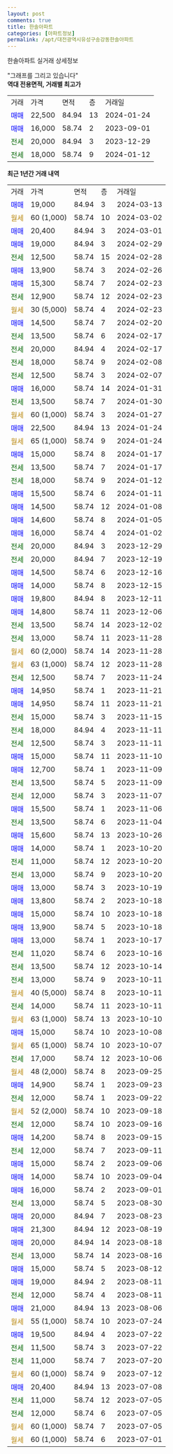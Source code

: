 ```yaml
---
layout: post
comments: true
title: 한솔아파트
categories: [아파트정보]
permalink: /apt/대전광역시유성구송강동한솔아파트
---
```


한솔아파트 실거래 상세정보

<script type="text/javascript">
  google.charts.load('current', {'packages':['line', 'corechart']});
  google.charts.setOnLoadCallback(drawChart);

  function drawChart() {
    var data = new google.visualization.DataTable();
    data.addColumn('date', '거래일');
    data.addColumn('number', "매매");
    data.addColumn('number', "전세");
    data.addColumn('number', "전매");

    data.addRows([[new Date(Date.parse("2024-03-13")), 19000, null, null], [new Date(Date.parse("2024-03-02")), null, null, null], [new Date(Date.parse("2024-03-01")), 20400, null, null], [new Date(Date.parse("2024-02-29")), 19000, null, null], [new Date(Date.parse("2024-02-28")), null, 12500, null], [new Date(Date.parse("2024-02-26")), 13900, null, null], [new Date(Date.parse("2024-02-23")), 15300, null, null], [new Date(Date.parse("2024-02-23")), null, 12900, null], [new Date(Date.parse("2024-02-23")), null, null, null], [new Date(Date.parse("2024-02-20")), 14500, null, null], [new Date(Date.parse("2024-02-17")), null, 13500, null], [new Date(Date.parse("2024-02-17")), null, 20000, null], [new Date(Date.parse("2024-02-08")), null, 18000, null], [new Date(Date.parse("2024-02-07")), null, 12500, null], [new Date(Date.parse("2024-01-31")), 16000, null, null], [new Date(Date.parse("2024-01-30")), null, 13500, null], [new Date(Date.parse("2024-01-27")), null, null, null], [new Date(Date.parse("2024-01-24")), 22500, null, null], [new Date(Date.parse("2024-01-24")), null, null, null], [new Date(Date.parse("2024-01-17")), 15000, null, null], [new Date(Date.parse("2024-01-17")), null, 13500, null], [new Date(Date.parse("2024-01-12")), null, 18000, null], [new Date(Date.parse("2024-01-11")), 15500, null, null], [new Date(Date.parse("2024-01-08")), 14500, null, null], [new Date(Date.parse("2024-01-05")), 14600, null, null], [new Date(Date.parse("2024-01-02")), 16000, null, null], [new Date(Date.parse("2023-12-29")), null, 20000, null], [new Date(Date.parse("2023-12-19")), null, 20000, null], [new Date(Date.parse("2023-12-16")), 14500, null, null], [new Date(Date.parse("2023-12-15")), 14000, null, null], [new Date(Date.parse("2023-12-11")), 19800, null, null], [new Date(Date.parse("2023-12-06")), 14800, null, null], [new Date(Date.parse("2023-12-02")), null, 13500, null], [new Date(Date.parse("2023-11-28")), null, 13000, null], [new Date(Date.parse("2023-11-28")), null, null, null], [new Date(Date.parse("2023-11-28")), null, null, null], [new Date(Date.parse("2023-11-24")), null, 12500, null], [new Date(Date.parse("2023-11-21")), 14950, null, null], [new Date(Date.parse("2023-11-21")), 14950, null, null], [new Date(Date.parse("2023-11-15")), null, 15000, null], [new Date(Date.parse("2023-11-11")), null, 18000, null], [new Date(Date.parse("2023-11-11")), null, 12500, null], [new Date(Date.parse("2023-11-10")), 15000, null, null], [new Date(Date.parse("2023-11-09")), 12700, null, null], [new Date(Date.parse("2023-11-09")), null, 13500, null], [new Date(Date.parse("2023-11-07")), null, 12000, null], [new Date(Date.parse("2023-11-06")), 15500, null, null], [new Date(Date.parse("2023-11-04")), null, 13500, null], [new Date(Date.parse("2023-10-26")), 15600, null, null], [new Date(Date.parse("2023-10-20")), 14000, null, null], [new Date(Date.parse("2023-10-20")), null, 11000, null], [new Date(Date.parse("2023-10-20")), null, 13000, null], [new Date(Date.parse("2023-10-19")), 13000, null, null], [new Date(Date.parse("2023-10-18")), 13800, null, null], [new Date(Date.parse("2023-10-18")), 15000, null, null], [new Date(Date.parse("2023-10-18")), 13900, null, null], [new Date(Date.parse("2023-10-17")), 13000, null, null], [new Date(Date.parse("2023-10-16")), null, 11020, null], [new Date(Date.parse("2023-10-14")), null, 13500, null], [new Date(Date.parse("2023-10-11")), null, 13000, null], [new Date(Date.parse("2023-10-11")), null, null, null], [new Date(Date.parse("2023-10-11")), null, 14000, null], [new Date(Date.parse("2023-10-10")), null, null, null], [new Date(Date.parse("2023-10-08")), 15000, null, null], [new Date(Date.parse("2023-10-07")), null, null, null], [new Date(Date.parse("2023-10-06")), null, 17000, null], [new Date(Date.parse("2023-09-25")), null, null, null], [new Date(Date.parse("2023-09-23")), 14900, null, null], [new Date(Date.parse("2023-09-22")), null, 12000, null], [new Date(Date.parse("2023-09-18")), null, null, null], [new Date(Date.parse("2023-09-16")), null, 12000, null], [new Date(Date.parse("2023-09-15")), 14200, null, null], [new Date(Date.parse("2023-09-11")), null, 12000, null], [new Date(Date.parse("2023-09-06")), 15000, null, null], [new Date(Date.parse("2023-09-04")), 14000, null, null], [new Date(Date.parse("2023-09-01")), 16000, null, null], [new Date(Date.parse("2023-08-30")), null, 13000, null], [new Date(Date.parse("2023-08-23")), 20000, null, null], [new Date(Date.parse("2023-08-19")), 21300, null, null], [new Date(Date.parse("2023-08-18")), 20000, null, null], [new Date(Date.parse("2023-08-16")), null, 13000, null], [new Date(Date.parse("2023-08-12")), 15000, null, null], [new Date(Date.parse("2023-08-11")), 19000, null, null], [new Date(Date.parse("2023-08-11")), null, 12000, null], [new Date(Date.parse("2023-08-06")), 21000, null, null], [new Date(Date.parse("2023-07-24")), null, null, null], [new Date(Date.parse("2023-07-22")), 19500, null, null], [new Date(Date.parse("2023-07-22")), null, 11500, null], [new Date(Date.parse("2023-07-20")), null, 11000, null], [new Date(Date.parse("2023-07-12")), null, null, null], [new Date(Date.parse("2023-07-08")), 20400, null, null], [new Date(Date.parse("2023-07-05")), null, 11000, null], [new Date(Date.parse("2023-07-05")), null, 12000, null], [new Date(Date.parse("2023-07-05")), null, null, null], [new Date(Date.parse("2023-07-01")), null, null, null]]);

    var options = {
      hAxis: {
        format: 'yyyy/MM/dd'
      },    
      lineWidth: 0,
      pointsVisible: true,    
      title: '최근 1년간 유형별 실거래가 분포',
      legend: { position: 'bottom' }
    };

    var formatter = new google.visualization.NumberFormat({pattern:'###,###'} );
    formatter.format(data, 1);
    formatter.format(data, 2);
    
    setTimeout(function() {
        var chart = new google.visualization.LineChart(document.getElementById('columnchart_material'));
        chart.draw(data, (options));
        document.getElementById('loading').style.display = 'none';
    }, 200);
  }
</script>


<div id="loading" style="z-index:20; display: block; margin-left: 0px">"그래프를 그리고 있습니다"</div>
<div id="columnchart_material" style="width: 95%; margin-left: 0px; display: block"></div>
<!-- contents start -->
<b>역대 전용면적, 거래별 최고가</b>
<table class="sortable">
    <tr>
      <td>거래</td>
      <td>가격</td>
      <td>면적</td>
      <td>층</td>
      <td>거래일</td>
    </tr>
        <tr>
          <td><a style="color: blue">매매</a></td>
          <td>22,500</td>
          <td>84.94</td>
          <td>13</td>
          <td>2024-01-24</td>
        </tr>            <tr>
          <td><a style="color: blue">매매</a></td>
          <td>16,000</td>
          <td>58.74</td>
          <td>2</td>
          <td>2023-09-01</td>
        </tr>        
        <tr>
              <td><a style="color: darkgreen">전세</a></td>
              <td>20,000</td>
              <td>84.94</td>
              <td>3</td>
              <td>2023-12-29</td>
            </tr>            <tr>
              <td><a style="color: darkgreen">전세</a></td>
              <td>18,000</td>
              <td>58.74</td>
              <td>9</td>
              <td>2024-01-12</td>
            </tr>        
    
</table>

<b>최근 1년간 거래 내역</b>

<table class="sortable">
    <tr>
      <td>거래</td>
      <td>가격</td>
      <td>면적</td>
      <td>층</td>
      <td>거래일</td>
    </tr>
    <tr>
      <td><a style="color: blue">매매</a></td>
      <td>19,000</td>
      <td>84.94</td>
      <td>3</td>
      <td>2024-03-13</td>
    </tr>          <tr>
      <td><a style="color: darkgoldenrod">월세</a></td>
      <td>60 (1,000)</td>
      <td>58.74</td>
      <td>10</td>
      <td>2024-03-02</td>
    </tr>          <tr>
      <td><a style="color: blue">매매</a></td>
      <td>20,400</td>
      <td>84.94</td>
      <td>3</td>
      <td>2024-03-01</td>
    </tr>          <tr>
      <td><a style="color: blue">매매</a></td>
      <td>19,000</td>
      <td>84.94</td>
      <td>3</td>
      <td>2024-02-29</td>
    </tr>          <tr>
      <td><a style="color: darkgreen">전세</a></td>
      <td>12,500</td>
      <td>58.74</td>
      <td>15</td>
      <td>2024-02-28</td>
    </tr>          <tr>
      <td><a style="color: blue">매매</a></td>
      <td>13,900</td>
      <td>58.74</td>
      <td>3</td>
      <td>2024-02-26</td>
    </tr>          <tr>
      <td><a style="color: blue">매매</a></td>
      <td>15,300</td>
      <td>58.74</td>
      <td>7</td>
      <td>2024-02-23</td>
    </tr>          <tr>
      <td><a style="color: darkgreen">전세</a></td>
      <td>12,900</td>
      <td>58.74</td>
      <td>12</td>
      <td>2024-02-23</td>
    </tr>          <tr>
      <td><a style="color: darkgoldenrod">월세</a></td>
      <td>30 (5,000)</td>
      <td>58.74</td>
      <td>4</td>
      <td>2024-02-23</td>
    </tr>          <tr>
      <td><a style="color: blue">매매</a></td>
      <td>14,500</td>
      <td>58.74</td>
      <td>7</td>
      <td>2024-02-20</td>
    </tr>          <tr>
      <td><a style="color: darkgreen">전세</a></td>
      <td>13,500</td>
      <td>58.74</td>
      <td>6</td>
      <td>2024-02-17</td>
    </tr>          <tr>
      <td><a style="color: darkgreen">전세</a></td>
      <td>20,000</td>
      <td>84.94</td>
      <td>4</td>
      <td>2024-02-17</td>
    </tr>          <tr>
      <td><a style="color: darkgreen">전세</a></td>
      <td>18,000</td>
      <td>58.74</td>
      <td>9</td>
      <td>2024-02-08</td>
    </tr>          <tr>
      <td><a style="color: darkgreen">전세</a></td>
      <td>12,500</td>
      <td>58.74</td>
      <td>3</td>
      <td>2024-02-07</td>
    </tr>          <tr>
      <td><a style="color: blue">매매</a></td>
      <td>16,000</td>
      <td>58.74</td>
      <td>14</td>
      <td>2024-01-31</td>
    </tr>          <tr>
      <td><a style="color: darkgreen">전세</a></td>
      <td>13,500</td>
      <td>58.74</td>
      <td>7</td>
      <td>2024-01-30</td>
    </tr>          <tr>
      <td><a style="color: darkgoldenrod">월세</a></td>
      <td>60 (1,000)</td>
      <td>58.74</td>
      <td>3</td>
      <td>2024-01-27</td>
    </tr>          <tr>
      <td><a style="color: blue">매매</a></td>
      <td>22,500</td>
      <td>84.94</td>
      <td>13</td>
      <td>2024-01-24</td>
    </tr>          <tr>
      <td><a style="color: darkgoldenrod">월세</a></td>
      <td>65 (1,000)</td>
      <td>58.74</td>
      <td>9</td>
      <td>2024-01-24</td>
    </tr>          <tr>
      <td><a style="color: blue">매매</a></td>
      <td>15,000</td>
      <td>58.74</td>
      <td>8</td>
      <td>2024-01-17</td>
    </tr>          <tr>
      <td><a style="color: darkgreen">전세</a></td>
      <td>13,500</td>
      <td>58.74</td>
      <td>7</td>
      <td>2024-01-17</td>
    </tr>          <tr>
      <td><a style="color: darkgreen">전세</a></td>
      <td>18,000</td>
      <td>58.74</td>
      <td>9</td>
      <td>2024-01-12</td>
    </tr>          <tr>
      <td><a style="color: blue">매매</a></td>
      <td>15,500</td>
      <td>58.74</td>
      <td>6</td>
      <td>2024-01-11</td>
    </tr>          <tr>
      <td><a style="color: blue">매매</a></td>
      <td>14,500</td>
      <td>58.74</td>
      <td>12</td>
      <td>2024-01-08</td>
    </tr>          <tr>
      <td><a style="color: blue">매매</a></td>
      <td>14,600</td>
      <td>58.74</td>
      <td>8</td>
      <td>2024-01-05</td>
    </tr>          <tr>
      <td><a style="color: blue">매매</a></td>
      <td>16,000</td>
      <td>58.74</td>
      <td>4</td>
      <td>2024-01-02</td>
    </tr>          <tr>
      <td><a style="color: darkgreen">전세</a></td>
      <td>20,000</td>
      <td>84.94</td>
      <td>3</td>
      <td>2023-12-29</td>
    </tr>          <tr>
      <td><a style="color: darkgreen">전세</a></td>
      <td>20,000</td>
      <td>84.94</td>
      <td>7</td>
      <td>2023-12-19</td>
    </tr>          <tr>
      <td><a style="color: blue">매매</a></td>
      <td>14,500</td>
      <td>58.74</td>
      <td>6</td>
      <td>2023-12-16</td>
    </tr>          <tr>
      <td><a style="color: blue">매매</a></td>
      <td>14,000</td>
      <td>58.74</td>
      <td>8</td>
      <td>2023-12-15</td>
    </tr>          <tr>
      <td><a style="color: blue">매매</a></td>
      <td>19,800</td>
      <td>84.94</td>
      <td>8</td>
      <td>2023-12-11</td>
    </tr>          <tr>
      <td><a style="color: blue">매매</a></td>
      <td>14,800</td>
      <td>58.74</td>
      <td>11</td>
      <td>2023-12-06</td>
    </tr>          <tr>
      <td><a style="color: darkgreen">전세</a></td>
      <td>13,500</td>
      <td>58.74</td>
      <td>14</td>
      <td>2023-12-02</td>
    </tr>          <tr>
      <td><a style="color: darkgreen">전세</a></td>
      <td>13,000</td>
      <td>58.74</td>
      <td>11</td>
      <td>2023-11-28</td>
    </tr>          <tr>
      <td><a style="color: darkgoldenrod">월세</a></td>
      <td>60 (2,000)</td>
      <td>58.74</td>
      <td>14</td>
      <td>2023-11-28</td>
    </tr>          <tr>
      <td><a style="color: darkgoldenrod">월세</a></td>
      <td>63 (1,000)</td>
      <td>58.74</td>
      <td>12</td>
      <td>2023-11-28</td>
    </tr>          <tr>
      <td><a style="color: darkgreen">전세</a></td>
      <td>12,500</td>
      <td>58.74</td>
      <td>7</td>
      <td>2023-11-24</td>
    </tr>          <tr>
      <td><a style="color: blue">매매</a></td>
      <td>14,950</td>
      <td>58.74</td>
      <td>1</td>
      <td>2023-11-21</td>
    </tr>          <tr>
      <td><a style="color: blue">매매</a></td>
      <td>14,950</td>
      <td>58.74</td>
      <td>11</td>
      <td>2023-11-21</td>
    </tr>          <tr>
      <td><a style="color: darkgreen">전세</a></td>
      <td>15,000</td>
      <td>58.74</td>
      <td>3</td>
      <td>2023-11-15</td>
    </tr>          <tr>
      <td><a style="color: darkgreen">전세</a></td>
      <td>18,000</td>
      <td>84.94</td>
      <td>4</td>
      <td>2023-11-11</td>
    </tr>          <tr>
      <td><a style="color: darkgreen">전세</a></td>
      <td>12,500</td>
      <td>58.74</td>
      <td>3</td>
      <td>2023-11-11</td>
    </tr>          <tr>
      <td><a style="color: blue">매매</a></td>
      <td>15,000</td>
      <td>58.74</td>
      <td>11</td>
      <td>2023-11-10</td>
    </tr>          <tr>
      <td><a style="color: blue">매매</a></td>
      <td>12,700</td>
      <td>58.74</td>
      <td>1</td>
      <td>2023-11-09</td>
    </tr>          <tr>
      <td><a style="color: darkgreen">전세</a></td>
      <td>13,500</td>
      <td>58.74</td>
      <td>5</td>
      <td>2023-11-09</td>
    </tr>          <tr>
      <td><a style="color: darkgreen">전세</a></td>
      <td>12,000</td>
      <td>58.74</td>
      <td>3</td>
      <td>2023-11-07</td>
    </tr>          <tr>
      <td><a style="color: blue">매매</a></td>
      <td>15,500</td>
      <td>58.74</td>
      <td>1</td>
      <td>2023-11-06</td>
    </tr>          <tr>
      <td><a style="color: darkgreen">전세</a></td>
      <td>13,500</td>
      <td>58.74</td>
      <td>6</td>
      <td>2023-11-04</td>
    </tr>          <tr>
      <td><a style="color: blue">매매</a></td>
      <td>15,600</td>
      <td>58.74</td>
      <td>13</td>
      <td>2023-10-26</td>
    </tr>          <tr>
      <td><a style="color: blue">매매</a></td>
      <td>14,000</td>
      <td>58.74</td>
      <td>1</td>
      <td>2023-10-20</td>
    </tr>          <tr>
      <td><a style="color: darkgreen">전세</a></td>
      <td>11,000</td>
      <td>58.74</td>
      <td>12</td>
      <td>2023-10-20</td>
    </tr>          <tr>
      <td><a style="color: darkgreen">전세</a></td>
      <td>13,000</td>
      <td>58.74</td>
      <td>9</td>
      <td>2023-10-20</td>
    </tr>          <tr>
      <td><a style="color: blue">매매</a></td>
      <td>13,000</td>
      <td>58.74</td>
      <td>3</td>
      <td>2023-10-19</td>
    </tr>          <tr>
      <td><a style="color: blue">매매</a></td>
      <td>13,800</td>
      <td>58.74</td>
      <td>2</td>
      <td>2023-10-18</td>
    </tr>          <tr>
      <td><a style="color: blue">매매</a></td>
      <td>15,000</td>
      <td>58.74</td>
      <td>10</td>
      <td>2023-10-18</td>
    </tr>          <tr>
      <td><a style="color: blue">매매</a></td>
      <td>13,900</td>
      <td>58.74</td>
      <td>5</td>
      <td>2023-10-18</td>
    </tr>          <tr>
      <td><a style="color: blue">매매</a></td>
      <td>13,000</td>
      <td>58.74</td>
      <td>1</td>
      <td>2023-10-17</td>
    </tr>          <tr>
      <td><a style="color: darkgreen">전세</a></td>
      <td>11,020</td>
      <td>58.74</td>
      <td>6</td>
      <td>2023-10-16</td>
    </tr>          <tr>
      <td><a style="color: darkgreen">전세</a></td>
      <td>13,500</td>
      <td>58.74</td>
      <td>12</td>
      <td>2023-10-14</td>
    </tr>          <tr>
      <td><a style="color: darkgreen">전세</a></td>
      <td>13,000</td>
      <td>58.74</td>
      <td>9</td>
      <td>2023-10-11</td>
    </tr>          <tr>
      <td><a style="color: darkgoldenrod">월세</a></td>
      <td>40 (5,000)</td>
      <td>58.74</td>
      <td>8</td>
      <td>2023-10-11</td>
    </tr>          <tr>
      <td><a style="color: darkgreen">전세</a></td>
      <td>14,000</td>
      <td>58.74</td>
      <td>11</td>
      <td>2023-10-11</td>
    </tr>          <tr>
      <td><a style="color: darkgoldenrod">월세</a></td>
      <td>63 (1,000)</td>
      <td>58.74</td>
      <td>13</td>
      <td>2023-10-10</td>
    </tr>          <tr>
      <td><a style="color: blue">매매</a></td>
      <td>15,000</td>
      <td>58.74</td>
      <td>10</td>
      <td>2023-10-08</td>
    </tr>          <tr>
      <td><a style="color: darkgoldenrod">월세</a></td>
      <td>65 (1,000)</td>
      <td>58.74</td>
      <td>10</td>
      <td>2023-10-07</td>
    </tr>          <tr>
      <td><a style="color: darkgreen">전세</a></td>
      <td>17,000</td>
      <td>58.74</td>
      <td>12</td>
      <td>2023-10-06</td>
    </tr>          <tr>
      <td><a style="color: darkgoldenrod">월세</a></td>
      <td>48 (2,000)</td>
      <td>58.74</td>
      <td>8</td>
      <td>2023-09-25</td>
    </tr>          <tr>
      <td><a style="color: blue">매매</a></td>
      <td>14,900</td>
      <td>58.74</td>
      <td>1</td>
      <td>2023-09-23</td>
    </tr>          <tr>
      <td><a style="color: darkgreen">전세</a></td>
      <td>12,000</td>
      <td>58.74</td>
      <td>1</td>
      <td>2023-09-22</td>
    </tr>          <tr>
      <td><a style="color: darkgoldenrod">월세</a></td>
      <td>52 (2,000)</td>
      <td>58.74</td>
      <td>10</td>
      <td>2023-09-18</td>
    </tr>          <tr>
      <td><a style="color: darkgreen">전세</a></td>
      <td>12,000</td>
      <td>58.74</td>
      <td>10</td>
      <td>2023-09-16</td>
    </tr>          <tr>
      <td><a style="color: blue">매매</a></td>
      <td>14,200</td>
      <td>58.74</td>
      <td>8</td>
      <td>2023-09-15</td>
    </tr>          <tr>
      <td><a style="color: darkgreen">전세</a></td>
      <td>12,000</td>
      <td>58.74</td>
      <td>7</td>
      <td>2023-09-11</td>
    </tr>          <tr>
      <td><a style="color: blue">매매</a></td>
      <td>15,000</td>
      <td>58.74</td>
      <td>2</td>
      <td>2023-09-06</td>
    </tr>          <tr>
      <td><a style="color: blue">매매</a></td>
      <td>14,000</td>
      <td>58.74</td>
      <td>10</td>
      <td>2023-09-04</td>
    </tr>          <tr>
      <td><a style="color: blue">매매</a></td>
      <td>16,000</td>
      <td>58.74</td>
      <td>2</td>
      <td>2023-09-01</td>
    </tr>          <tr>
      <td><a style="color: darkgreen">전세</a></td>
      <td>13,000</td>
      <td>58.74</td>
      <td>5</td>
      <td>2023-08-30</td>
    </tr>          <tr>
      <td><a style="color: blue">매매</a></td>
      <td>20,000</td>
      <td>84.94</td>
      <td>7</td>
      <td>2023-08-23</td>
    </tr>          <tr>
      <td><a style="color: blue">매매</a></td>
      <td>21,300</td>
      <td>84.94</td>
      <td>12</td>
      <td>2023-08-19</td>
    </tr>          <tr>
      <td><a style="color: blue">매매</a></td>
      <td>20,000</td>
      <td>84.94</td>
      <td>14</td>
      <td>2023-08-18</td>
    </tr>          <tr>
      <td><a style="color: darkgreen">전세</a></td>
      <td>13,000</td>
      <td>58.74</td>
      <td>14</td>
      <td>2023-08-16</td>
    </tr>          <tr>
      <td><a style="color: blue">매매</a></td>
      <td>15,000</td>
      <td>58.74</td>
      <td>5</td>
      <td>2023-08-12</td>
    </tr>          <tr>
      <td><a style="color: blue">매매</a></td>
      <td>19,000</td>
      <td>84.94</td>
      <td>2</td>
      <td>2023-08-11</td>
    </tr>          <tr>
      <td><a style="color: darkgreen">전세</a></td>
      <td>12,000</td>
      <td>58.74</td>
      <td>4</td>
      <td>2023-08-11</td>
    </tr>          <tr>
      <td><a style="color: blue">매매</a></td>
      <td>21,000</td>
      <td>84.94</td>
      <td>13</td>
      <td>2023-08-06</td>
    </tr>          <tr>
      <td><a style="color: darkgoldenrod">월세</a></td>
      <td>55 (1,000)</td>
      <td>58.74</td>
      <td>10</td>
      <td>2023-07-24</td>
    </tr>          <tr>
      <td><a style="color: blue">매매</a></td>
      <td>19,500</td>
      <td>84.94</td>
      <td>4</td>
      <td>2023-07-22</td>
    </tr>          <tr>
      <td><a style="color: darkgreen">전세</a></td>
      <td>11,500</td>
      <td>58.74</td>
      <td>3</td>
      <td>2023-07-22</td>
    </tr>          <tr>
      <td><a style="color: darkgreen">전세</a></td>
      <td>11,000</td>
      <td>58.74</td>
      <td>7</td>
      <td>2023-07-20</td>
    </tr>          <tr>
      <td><a style="color: darkgoldenrod">월세</a></td>
      <td>60 (1,000)</td>
      <td>58.74</td>
      <td>9</td>
      <td>2023-07-12</td>
    </tr>          <tr>
      <td><a style="color: blue">매매</a></td>
      <td>20,400</td>
      <td>84.94</td>
      <td>13</td>
      <td>2023-07-08</td>
    </tr>          <tr>
      <td><a style="color: darkgreen">전세</a></td>
      <td>11,000</td>
      <td>58.74</td>
      <td>12</td>
      <td>2023-07-05</td>
    </tr>          <tr>
      <td><a style="color: darkgreen">전세</a></td>
      <td>12,000</td>
      <td>58.74</td>
      <td>6</td>
      <td>2023-07-05</td>
    </tr>          <tr>
      <td><a style="color: darkgoldenrod">월세</a></td>
      <td>60 (1,000)</td>
      <td>58.74</td>
      <td>7</td>
      <td>2023-07-05</td>
    </tr>          <tr>
      <td><a style="color: darkgoldenrod">월세</a></td>
      <td>60 (1,000)</td>
      <td>58.74</td>
      <td>6</td>
      <td>2023-07-01</td>
    </tr>      </table>
<!-- contents end -->    

